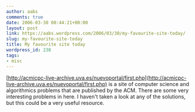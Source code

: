 ```yaml
---
author: aabs
comments: true
date: 2006-03-30 00:44:21+00:00
layout: post
link: https://aabs.wordpress.com/2006/03/30/my-favourite-site-today/
slug: my-favourite-site-today
title: My favourite site today
wordpress_id: 238
tags:
- misc
---
```


[http://acmicpc-live-archive.uva.es/nuevoportal/first.php](http://acmicpc-live-archive.uva.es/nuevoportal/first.php) is a site of computer science and algorithmics problems that are published by the ACM. There are some very interesting problems in here. I haven't taken a look at any of the solutions, but this could be a very useful resource.

